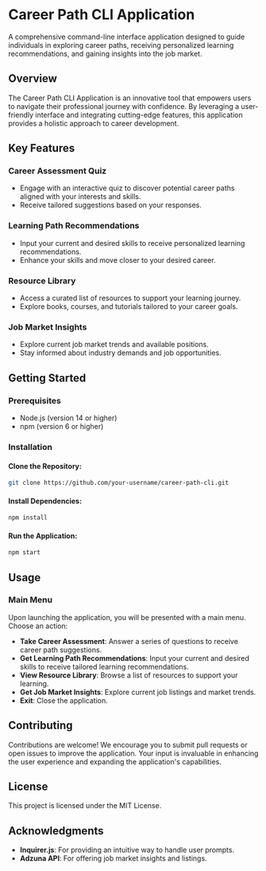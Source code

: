 # Career Path CLI Application

A comprehensive command-line interface application designed to guide individuals in exploring career paths, receiving personalized learning recommendations, and gaining insights into the job market.

## Overview
The Career Path CLI Application is an innovative tool that empowers users to navigate their professional journey with confidence. By leveraging a user-friendly interface and integrating cutting-edge features, this application provides a holistic approach to career development.

## Key Features
### Career Assessment Quiz
- Engage with an interactive quiz to discover potential career paths aligned with your interests and skills.
- Receive tailored suggestions based on your responses.

### Learning Path Recommendations
- Input your current and desired skills to receive personalized learning recommendations.
- Enhance your skills and move closer to your desired career.

### Resource Library
- Access a curated list of resources to support your learning journey.
- Explore books, courses, and tutorials tailored to your career goals.

### Job Market Insights
- Explore current job market trends and available positions.
- Stay informed about industry demands and job opportunities.

## Getting Started
### Prerequisites
- Node.js (version 14 or higher)
- npm (version 6 or higher)

### Installation
#### Clone the Repository:
```sh
git clone https://github.com/your-username/career-path-cli.git
```
#### Install Dependencies:
```sh
npm install
```
#### Run the Application:
```sh
npm start
```

## Usage
### Main Menu
Upon launching the application, you will be presented with a main menu. Choose an action:
- **Take Career Assessment**: Answer a series of questions to receive career path suggestions.
- **Get Learning Path Recommendations**: Input your current and desired skills to receive tailored learning recommendations.
- **View Resource Library**: Browse a list of resources to support your learning.
- **Get Job Market Insights**: Explore current job listings and market trends.
- **Exit**: Close the application.

## Contributing
Contributions are welcome! We encourage you to submit pull requests or open issues to improve the application. Your input is invaluable in enhancing the user experience and expanding the application's capabilities.

## License
This project is licensed under the MIT License.

## Acknowledgments
- **Inquirer.js**: For providing an intuitive way to handle user prompts.
- **Adzuna API**: For offering job market insights and listings.

